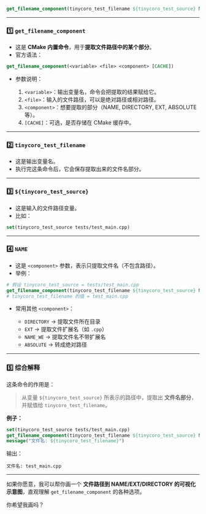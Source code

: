 
```cmake
get_filename_component(tinycoro_test_filename ${tinycoro_test_source} NAME)
```

---

### 1️⃣ `get_filename_component`

* 这是 **CMake 内置命令**，用于**提取文件路径中的某个部分**。
* 官方语法：

```cmake
get_filename_component(<variable> <file> <component> [CACHE])
```

* 参数说明：

  1. `<variable>`：输出变量名，命令会把提取的结果赋给它。
  2. `<file>`：输入的文件路径，可以是绝对路径或相对路径。
  3. `<component>`：想要提取的部分（NAME, DIRECTORY, EXT, ABSOLUTE 等）。
  4. `[CACHE]`：可选，是否存储在 CMake 缓存中。

---

### 2️⃣ `tinycoro_test_filename`

* 这是输出变量名。
* 执行完这条命令后，它会保存提取出来的文件名部分。

---

### 3️⃣ `${tinycoro_test_source}`

* 这是输入的文件路径变量。
* 比如：

```cmake
set(tinycoro_test_source tests/test_main.cpp)
```

---

### 4️⃣ `NAME`

* 这是 `<component>` 参数，表示只提取文件名（不包含路径）。
* 举例：

```cmake
# 假设 tinycoro_test_source = tests/test_main.cpp
get_filename_component(tinycoro_test_filename ${tinycoro_test_source} NAME)
# tinycoro_test_filename 的值 = test_main.cpp
```

* 常用其他 `<component>`：

  * `DIRECTORY` → 提取文件所在目录
  * `EXT` → 提取文件扩展名（如 `.cpp`）
  * `NAME_WE` → 提取文件名不带扩展名
  * `ABSOLUTE` → 转成绝对路径

---

### 5️⃣ 综合解释

这条命令的作用是：

> 从变量 `${tinycoro_test_source}` 所表示的路径中，提取出 **文件名部分**，并赋值给 `tinycoro_test_filename`。

**例子：**

```cmake
set(tinycoro_test_source tests/test_main.cpp)
get_filename_component(tinycoro_test_filename ${tinycoro_test_source} NAME)
message("文件名: ${tinycoro_test_filename}")
```

输出：

```
文件名: test_main.cpp
```

---

如果你愿意，我可以帮你画一个 **文件路径到 NAME/EXT/DIRECTORY 的可视化示意图**，直观理解 `get_filename_component` 的各种选项。

你希望我画吗？

